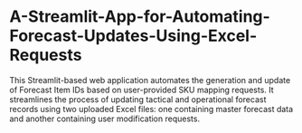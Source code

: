# A-Streamlit-App-for-Automating-Forecast-Updates-Using-Excel-Requests
This Streamlit-based web application automates the generation and update of Forecast Item IDs based on user-provided SKU mapping requests. It streamlines the process of updating tactical and operational forecast records using two uploaded Excel files: one containing master forecast data and another containing user modification requests.
